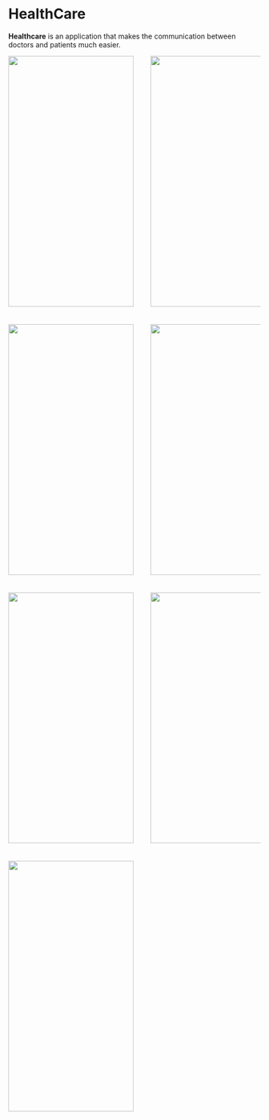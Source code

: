# HealthCare
<b>Healthcare</b> is an application that makes the communication between doctors and patients much easier.
<pre>
<img src="Images/1.png" height = "500px" width= "250px">    <img src="Images/2.png" height = "500px" width= "250px">    <img src="Images/3.png" height = "500px" width= "250px"> <br/></br>
<img src="Images/4.png" height = "500px" width= "250px">    <img src="Images/5.png" height = "500px" width= "250px">    <img src="Images/6.png" height = "500px" width= "250px"> <br/></br>
<img src="Images/7.png" height = "500px" width= "250px">    <img src="Images/8.png" height = "500px" width= "250px">    <img src="Images/9.png" height = "500px" width= "250px"> <br/></br>
<img src="Images/10.png" height = "500px" width= "250px">
</pre>
  
     
        
      
